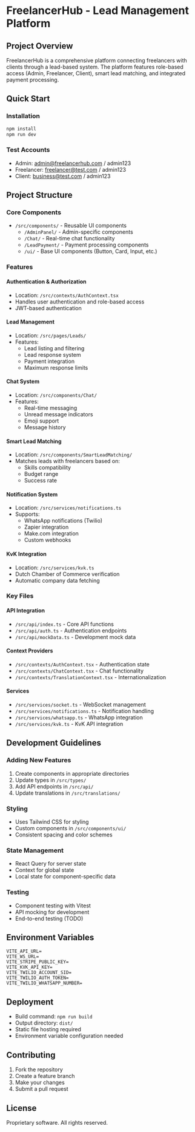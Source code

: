 # FreelancerHub - Lead Management Platform

## Project Overview
FreelancerHub is a comprehensive platform connecting freelancers with clients through a lead-based system. The platform features role-based access (Admin, Freelancer, Client), smart lead matching, and integrated payment processing.

## Quick Start

### Installation
```bash
npm install
npm run dev
```

### Test Accounts
- Admin: admin@freelancerhub.com / admin123
- Freelancer: freelancer@test.com / admin123
- Client: business@test.com / admin123

## Project Structure

### Core Components
- `/src/components/` - Reusable UI components
  - `/AdminPanel/` - Admin-specific components
  - `/Chat/` - Real-time chat functionality
  - `/LeadPayment/` - Payment processing components
  - `/ui/` - Base UI components (Button, Card, Input, etc.)

### Features

#### Authentication & Authorization
- Location: `/src/contexts/AuthContext.tsx`
- Handles user authentication and role-based access
- JWT-based authentication

#### Lead Management
- Location: `/src/pages/Leads/`
- Features:
  - Lead listing and filtering
  - Lead response system
  - Payment integration
  - Maximum response limits

#### Chat System
- Location: `/src/components/Chat/`
- Features:
  - Real-time messaging
  - Unread message indicators
  - Emoji support
  - Message history

#### Smart Lead Matching
- Location: `/src/components/SmartLeadMatching/`
- Matches leads with freelancers based on:
  - Skills compatibility
  - Budget range
  - Success rate

#### Notification System
- Location: `/src/services/notifications.ts`
- Supports:
  - WhatsApp notifications (Twilio)
  - Zapier integration
  - Make.com integration
  - Custom webhooks

#### KvK Integration
- Location: `/src/services/kvk.ts`
- Dutch Chamber of Commerce verification
- Automatic company data fetching

### Key Files

#### API Integration
- `/src/api/index.ts` - Core API functions
- `/src/api/auth.ts` - Authentication endpoints
- `/src/api/mockData.ts` - Development mock data

#### Context Providers
- `/src/contexts/AuthContext.tsx` - Authentication state
- `/src/contexts/ChatContext.tsx` - Chat functionality
- `/src/contexts/TranslationContext.tsx` - Internationalization

#### Services
- `/src/services/socket.ts` - WebSocket management
- `/src/services/notifications.ts` - Notification handling
- `/src/services/whatsapp.ts` - WhatsApp integration
- `/src/services/kvk.ts` - KvK API integration

## Development Guidelines

### Adding New Features
1. Create components in appropriate directories
2. Update types in `/src/types/`
3. Add API endpoints in `/src/api/`
4. Update translations in `/src/translations/`

### Styling
- Uses Tailwind CSS for styling
- Custom components in `/src/components/ui/`
- Consistent spacing and color schemes

### State Management
- React Query for server state
- Context for global state
- Local state for component-specific data

### Testing
- Component testing with Vitest
- API mocking for development
- End-to-end testing (TODO)

## Environment Variables
```env
VITE_API_URL=
VITE_WS_URL=
VITE_STRIPE_PUBLIC_KEY=
VITE_KVK_API_KEY=
VITE_TWILIO_ACCOUNT_SID=
VITE_TWILIO_AUTH_TOKEN=
VITE_TWILIO_WHATSAPP_NUMBER=
```

## Deployment
- Build command: `npm run build`
- Output directory: `dist/`
- Static file hosting required
- Environment variable configuration needed

## Contributing
1. Fork the repository
2. Create a feature branch
3. Make your changes
4. Submit a pull request

## License
Proprietary software. All rights reserved.